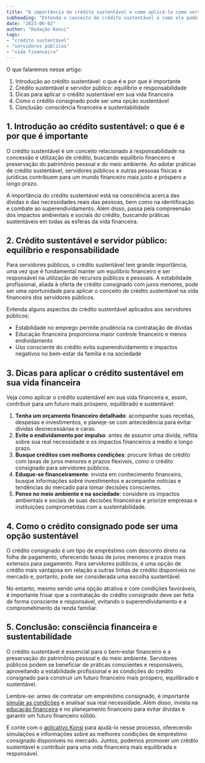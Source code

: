 ```yaml
---
title: "A importância do crédito sustentável e como aplicá-lo como servidor público"
subheading: "Entenda o conceito de crédito sustentável e como ele pode contribuir para uma vida financeira equilibrada e responsável no setor público"
date: "2023-06-02"
author: "Redação Konsi"
tags:
- "crédito sustentável"
- "servidores públicos"
- "vida financeira"
---
```


O que falaremos nesse artigo:

1. Introdução ao crédito sustentável: o que é e por que é importante
2. Crédito sustentável e servidor público: equilíbrio e responsabilidade
3. Dicas para aplicar o crédito sustentável em sua vida financeira
4. Como o crédito consignado pode ser uma opção sustentável
5. Conclusão: consciência financeira e sustentabilidade

## 1. Introdução ao crédito sustentável: o que é e por que é importante

O crédito sustentável é um conceito relacionado à responsabilidade na concessão e utilização de crédito, buscando equilíbrio financeiro e preservação do patrimônio pessoal e do meio ambiente. Ao adotar práticas de crédito sustentável, servidores públicos e outras pessoas físicas e jurídicas contribuem para um mundo financeiro mais justo e próspero a longo prazo.

A importância do crédito sustentável está na consciência acerca das dívidas e das necessidades reais das pessoas, bem como na identificação e combate ao superendividamento. Além disso, passa pela compreensão dos impactos ambientais e sociais do crédito, buscando práticas sustentáveis em todas as esferas da vida financeira.

## 2. Crédito sustentável e servidor público: equilíbrio e responsabilidade

Para servidores públicos, o crédito sustentável tem grande importância, uma vez que é fundamental manter um equilíbrio financeiro e ser responsável na utilização de recursos públicos e pessoais. A estabilidade profissional, aliada à oferta de crédito consignado com juros menores, pode ser uma oportunidade para aplicar o conceito de crédito sustentável na vida financeira dos servidores públicos.

Entenda alguns aspectos do crédito sustentável aplicados aos servidores públicos:

- Estabilidade no emprego permite prudência na contratação de dívidas
- Educação financeira proporciona maior controle financeiro e menos endividamento
- Uso consciente do crédito evita superendividamento e impactos negativos no bem-estar da família e na sociedade

## 3. Dicas para aplicar o crédito sustentável em sua vida financeira

Veja como aplicar o crédito sustentável em sua vida financeira e, assim, contribuir para um futuro mais próspero, equilibrado e sustentável:

1. **Tenha um orçamento financeiro detalhado**: acompanhe suas receitas, despesas e investimentos, e planeje-se com antecedência para evitar dívidas desnecessárias e caras.
2. **Evite o endividamento por impulso**: antes de assumir uma dívida, reflita sobre sua real necessidade e os impactos financeiros a médio e longo prazo.
3. **Busque créditos com melhores condições**: procure linhas de crédito com taxas de juros menores e prazos flexíveis, como o crédito consignado para servidores públicos.
4. **Eduque-se financeiramente**: invista em conhecimento financeiro, busque informações sobre investimentos e acompanhe notícias e tendências do mercado para tomar decisões conscientes.
5. **Pense no meio ambiente e na sociedade**: considere os impactos ambientais e sociais de suas decisões financeiras e priorize empresas e instituições comprometidas com a sustentabilidade.

## 4. Como o crédito consignado pode ser uma opção sustentável

O crédito consignado é um tipo de empréstimo com desconto direto na folha de pagamento, oferecendo taxas de juros menores e prazos mais extensos para pagamento. Para servidores públicos, é uma opção de crédito mais vantajosa em relação a outras linhas de crédito disponíveis no mercado e, portanto, pode ser considerada uma escolha sustentável.

No entanto, mesmo sendo uma opção atrativa e com condições favoráveis, é importante frisar que a contratação do crédito consignado deve ser feita de forma consciente e responsável, evitando o superendividamento e a comprometimento da renda familiar.

## 5. Conclusão: consciência financeira e sustentabilidade

O crédito sustentável é essencial para o bem-estar financeiro e a preservação do patrimônio pessoal e do meio ambiente. Servidores públicos podem se beneficiar de práticas conscientes e responsáveis, aproveitando a estabilidade profissional e as condições do crédito consignado para construir um futuro financeiro mais próspero, equilibrado e sustentável.

Lembre-se: antes de contratar um empréstimo consignado, é importante [simular as condições](https://konsi.com.br/simulacao-emprestimo-consignado) e analisar sua real necessidade. Além disso, invista na [educação financeira](https://konsi.com.br/a-importncia-da-educao-financeira-para-servidores-pblicos-e-como-implement-la-em-sua-vida) e no planejamento financeiro para evitar dívidas e garantir um futuro financeiro sólido.

E conte com o [aplicativo Konsi](link-para-download) para ajudá-lo nesse processo, oferecendo simulações e informações sobre as melhores condições de empréstimo consignado disponíveis no mercado. Juntos, podemos promover um crédito sustentável e contribuir para uma vida financeira mais equilibrada e responsável.
